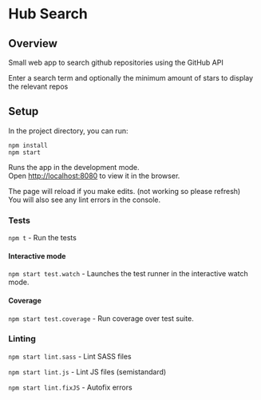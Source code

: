 # Hub Search

## Overview

Small web app to search github repositories using the GitHub API

Enter a search term and optionally the minimum amount of stars to display the relevant repos

## Setup

In the project directory, you can run:

```
npm install
npm start
```

Runs the app in the development mode.<br>
Open [http://localhost:8080](http://localhost:8080) to view it in the browser.

The page will reload if you make edits. (not working so please refresh)<br>
You will also see any lint errors in the console.

### Tests

`npm t` - Run the tests

#### Interactive mode
`npm start test.watch` - Launches the test runner in the interactive watch mode.

#### Coverage
`npm start test.coverage` - Run coverage over test suite.

### Linting
`npm start lint.sass` - Lint SASS files

`npm start lint.js` - Lint JS files (semistandard)

`npm start lint.fixJS` - Autofix errors
